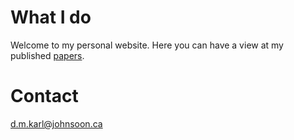 # What I do
Welcome to my personal website. Here you can have a view at my published [papers](/papers).

# Contact
d.m.karl@johnsoon.ca
